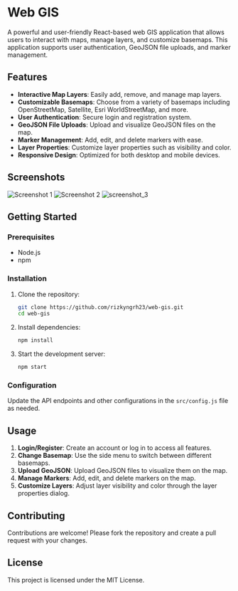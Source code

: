 # Web GIS

A powerful and user-friendly React-based web GIS application that allows users to interact with maps, manage layers, and customize basemaps. This application supports user authentication, GeoJSON file uploads, and marker management.

## Features

- **Interactive Map Layers**: Easily add, remove, and manage map layers.
- **Customizable Basemaps**: Choose from a variety of basemaps including OpenStreetMap, Satellite, Esri WorldStreetMap, and more.
- **User Authentication**: Secure login and registration system.
- **GeoJSON File Uploads**: Upload and visualize GeoJSON files on the map.
- **Marker Management**: Add, edit, and delete markers with ease.
- **Layer Properties**: Customize layer properties such as visibility and color.
- **Responsive Design**: Optimized for both desktop and mobile devices.

## Screenshots

![Screenshot 1](https://github.com/user-attachments/assets/c40c9a53-313c-467f-add4-756468973c73)
![Screenshot 2](https://github.com/user-attachments/assets/49cfc3d4-a41c-4b30-ad39-adfefc2ce91a)
![screenshot_3](https://github.com/user-attachments/assets/9d37d8cb-5447-4c30-a426-aad1c65e2222)


## Getting Started

### Prerequisites

- Node.js
- npm

### Installation

1. Clone the repository:
   ```sh
   git clone https://github.com/rizkyngrh23/web-gis.git
   cd web-gis
   ```

2. Install dependencies:
   ```sh
   npm install
   ```

3. Start the development server:
   ```sh
   npm start
   ```

### Configuration

Update the API endpoints and other configurations in the `src/config.js` file as needed.

## Usage

1. **Login/Register**: Create an account or log in to access all features.
2. **Change Basemap**: Use the side menu to switch between different basemaps.
3. **Upload GeoJSON**: Upload GeoJSON files to visualize them on the map.
4. **Manage Markers**: Add, edit, and delete markers on the map.
5. **Customize Layers**: Adjust layer visibility and color through the layer properties dialog.

## Contributing

Contributions are welcome! Please fork the repository and create a pull request with your changes.

## License

This project is licensed under the MIT License.
